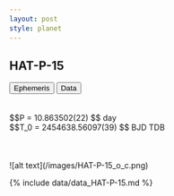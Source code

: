```yaml
---
layout: post
style: planet
---
```

<script src="../js/planets.js"></script>

## HAT-P-15

<!-- Tab links -->
<div class="tab">
<button class="tablinks" onclick="openCity(event, 'Ephemeris')">Ephemeris</button>
<button class="tablinks" onclick="openCity(event, 'Data')">Data</button>
</div>

<!-- Tab content -->
<div id="Ephemeris" class="tabcontent" markdown="1">
<br/><br/>
$$P = 10.863502(22) $$ day <br/>
$$T_0 = 2454638.56097(39) $$ BJD TDB
<br/><br/>
<br/><br/>
![alt text](/images/HAT-P-15_o_c.png)
</div>


<div id="Data" class="tabcontent" markdown="1">

{% include data/data_HAT-P-15.md %}

</div>

<script src="../js/tabs.js"></script>


